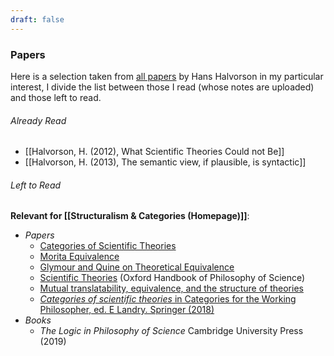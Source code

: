 ```yaml
---
draft: false
---
```

### Papers
Here is a selection taken from [all papers](https://www.princeton.edu/~hhalvors/papers/index-old.html) by Hans Halvorson in my particular interest, I divide the list between those I read (whose notes are uploaded) and those left to read.
###### Already Read
- [[Halvorson, H. (2012), What Scientific Theories Could not Be]]
- [[Halvorson, H. (2013), The semantic view, if plausible, is syntactic]]
###### Left to Read

**Relevant for [[Structuralism & Categories (Homepage)]]**:
- *Papers*
	- [Categories of Scientific Theories](https://philsci-archive.pitt.edu/11923/2/Cats.Sci.Theo.pdf)
	- [Morita Equivalence](https://arxiv.org/pdf/1506.04675.pdf)
	- [Glymour and Quine on Theoretical Equivalence](https://philsci-archive.pitt.edu/11341/1/glymour%26quine.pdf)
	- [Scientific Theories](https://philsci-archive.pitt.edu/11347/1/sci-theories.pdf) (Oxford Handbook of Philosophy of Science)
	- [Mutual translatability, equivalence, and the structure of theories](https://link.springer.com/article/10.1007/s11229-022-03733-8)
	- [_Categories of scientific theories_ in Categories for the Working Philosopher, ed. E Landry. Springer (2018)](doi:10.1093/oso/9780198748991.003.0017)
- *Books*
	- _The Logic in Philosophy of Science_ Cambridge University Press (2019)